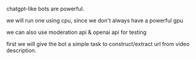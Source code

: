 chatgpt-like bots are powerful.

we will run one using cpu, since we don't always have a powerful gpu

we can also use moderation api & openai api for testing

first we will give the bot a simple task to construct/extract url from video description.